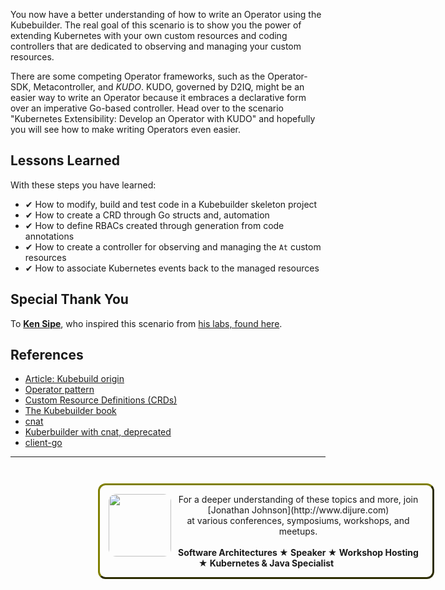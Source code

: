 You now have a better understanding of how to write an Operator using the Kubebuilder. The real goal of this scenario is to show you the power of extending Kubernetes with your own custom resources and coding controllers that are dedicated to observing and managing your custom resources.

There are some competing Operator frameworks, such as the Operator-SDK, Metacontroller, and *KUDO*. KUDO, governed by D2IQ, might be an easier way to write an Operator because it embraces a declarative form over an imperative Go-based controller. Head over to the scenario "Kubernetes Extensibility: Develop an Operator with KUDO" and hopefully you will see how to make writing Operators even easier.

## Lessons Learned ##

With these steps you have learned:

- &#x2714; How to modify, build and test code in a Kubebuilder skeleton project
- &#x2714; How to create a CRD through Go structs and, automation
- &#x2714; How to define RBACs created through generation from code annotations
- &#x2714; How to create a controller for observing and managing the `At` custom resources
- &#x2714; How to associate Kubernetes events back to the managed resources

## Special Thank You

To [**Ken Sipe**](https://www.linkedin.com/in/kensipe/), who inspired this scenario from [his labs, found here](https://github.com/kensipe/k8s-ext-workshop).

## References ##

- [Article: Kubebuild origin](
https://kubernetes.io/blog/2018/08/10/introducing-kubebuilder-an-sdk-for-building-kubernetes-apis-using-crds/)
- [Operator pattern](https://kubernetes.io/docs/concepts/extend-kubernetes/operator/)
- [Custom Resource Definitions (CRDs)](https://kubernetes.io/docs/tasks/access-kubernetes-api/extend-api-custom-resource-definitions)
- [The Kubebuilder book](https://book.kubebuilder.io/)
- [cnat](https://github.com/programming-kubernetes/cnat)
- [Kuberbuilder with cnat, deprecated](https://github.com/programming-kubernetes/cnat/tree/master/cnat-kubebuilder)
- [client-go](https://github.com/kubernetes/client-go)

------
<p style="width: 100%; text-align: center; padding: 1em; margin: 3em; margin-left: 10em; margin-right: 10em; border-; 1px; border-color: olive;  border-radius: 12px; border-style:outset">
<img align="left" src="./assets/jonathan-johnson.jpg" width="100" style="border-radius: 12px">
For a deeper understanding of these topics and more, join <br>[Jonathan Johnson](http://www.dijure.com)<br> at various conferences, symposiums, workshops, and meetups.
<br><br>
<b>Software Architectures ★ Speaker ★ Workshop Hosting ★ Kubernetes & Java Specialist</b>
</p>
